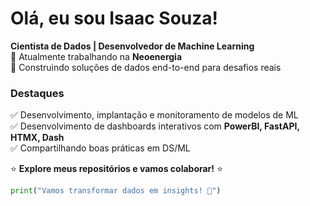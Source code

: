 # Olá, eu sou Isaac Souza!

**Cientista de Dados | Desenvolvedor de Machine Learning**  
💼 Atualmente trabalhando na **Neoenergia**  
🚀 Construindo soluções de dados end-to-end para desafios reais  

### **Destaques**  
✅ Desenvolvimento, implantação e monitoramento de modelos de ML  
✅ Desenvolvimento de dashboards interativos com **PowerBI, FastAPI, HTMX, Dash**  
✅ Compartilhando boas práticas em DS/ML  

⭐ **Explore meus repositórios e vamos colaborar!** ⭐  

```python
print("Vamos transformar dados em insights! 🚀")
